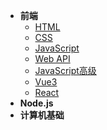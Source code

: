 - **前端**
  - [HTML](HTML/readme)
  - [CSS](CSS/readme)
  - [JavaScript](JavaScript/readme)
  - [Web API](Web%20API/readme)
  - [JavaScript高级](JavaScript高级/readme)
  - [Vue3](Vue3/readme)
  - [React](React/readme)
- **Node.js**
- **计算机基础**

